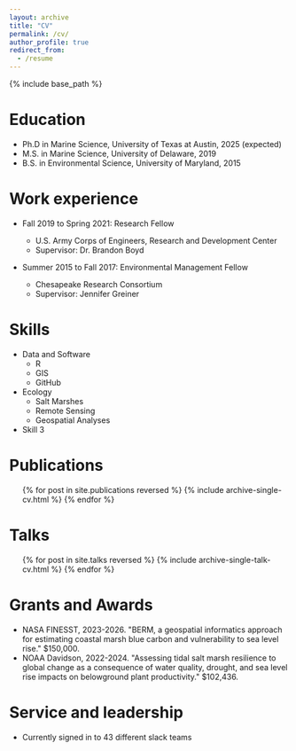```yaml
---
layout: archive
title: "CV"
permalink: /cv/
author_profile: true
redirect_from:
  - /resume
---
```


{% include base_path %}

Education
======
* Ph.D in Marine Science, University of Texas at Austin, 2025 (expected)
* M.S. in Marine Science, University of Delaware, 2019
* B.S. in Environmental Science, University of Maryland, 2015

Work experience
======
* Fall 2019 to Spring 2021: Research Fellow
  * U.S. Army Corps of Engineers, Research and Development Center
  * Supervisor: Dr. Brandon Boyd

* Summer 2015 to Fall 2017: Environmental Management Fellow
  * Chesapeake Research Consortium
  * Supervisor: Jennifer Greiner

Skills
======
* Data and Software
  * R
  * GIS
  * GitHub 
* Ecology
  * Salt Marshes
  * Remote Sensing
  * Geospatial Analyses
* Skill 3

Publications
======
  <ul>{% for post in site.publications reversed %}
    {% include archive-single-cv.html %}
  {% endfor %}</ul>
  
Talks
======
  <ul>{% for post in site.talks reversed %}
    {% include archive-single-talk-cv.html  %}
  {% endfor %}</ul>
  
Grants and Awards
======
* NASA FINESST, 2023-2026. "BERM, a geospatial informatics approach for estimating coastal marsh blue carbon and vulnerability to sea level rise." $150,000.
* NOAA Davidson, 2022-2024. "Assessing tidal salt marsh resilience to global change as a consequence of water quality, drought, and sea level rise impacts on belowground plant productivity." $102,436.
 
Service and leadership
======
* Currently signed in to 43 different slack teams
